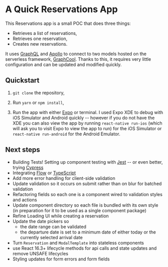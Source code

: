 # A Quick Reservations App

This Reservations app is a small POC that does three things:
- Retrieves a list of reservations,
- Retrieves one reservation,
- Creates new reservations.

It uses [GraphQL](https://graphql.org/) and [Apollo](https://www.apollographql.com/) to connect to two models hosted on the serverless framework, [GraphCool](https://www.graph.cool/). Thanks to this, it requires very little configuration and can be updated and modified quickly.

## Quickstart
1. `git clone` the repository,

2. Run `yarn` or `npm install`, 

3. Run the app with either [Expo](https://expo.io/) or terminal. I used Expo XDE to debug with iOS Simulator and Android quickly -- however if you do not have the XDE you can also view the app by running `react-native run-ios` (which will ask you to visit Expo to view the app to run) for the iOS Simulator or `react-native run-android` for the Android Emulator. 

## Next steps
* Building Tests! Setting up component testing with [Jest](https://jestjs.io/) -- or even better, trying [Cypress](https://www.cypress.io/)
* Integrating [Flow](https://flow.org/en/docs/react/) or [TypeScript](https://www.typescriptlang.org/)
* Add more error handling for client-side validation
* Update validation so it occurs on submit rather than on blur for batched validation
* Refactoring fields so each one is a component wired to validation styles and actions
* Update component directory so each file is bundled with its own style (in preparation for it to be used as a single component package)
* Refine Loading UI while creating a reservation
* Update the date pickers so 
  * the date range can be validated
  * the departure date is set to a minimum date of either today or the currently selected arrival date
* Turn `Reservation` and `ModalTemplate` into stateless components
* use React 16.3+ lifecycle methods for api calls and state updates and remove UNSAFE lifecycles
* Styling updates for form errors and form fields
